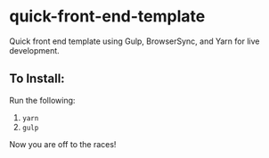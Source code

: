 # quick-front-end-template
Quick front end template using Gulp, BrowserSync, and Yarn for live development. 

## To Install:
Run the following:
1) ```yarn```
2) ```gulp```

Now you are off to the races!
